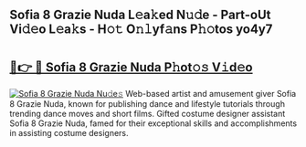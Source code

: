 ## Sofia 8 Grazie Nuda L𝚎a𝚔ed N𝚞𝚍e - Part-oUt Vi𝚍𝚎o L𝚎a𝚔s - H𝚘𝚝 O𝚗𝚕yf𝚊ns P𝚑𝚘tos yo4y7

# <h2><a href="http://kf6yd2.oniu.top/?m=Sofia+8+Grazie+Nuda">🔗👉 🔴 Sofia 8 Grazie Nuda P𝚑ot𝚘𝚜 V𝚒d𝚎o</a></h2>

[![Sofia 8 Grazie Nuda Nu𝚍e𝚜](https://i.imgur.com/0qMVB7G.gif)](http://kf6yd2.oniu.top/?m=Sofia+8+Grazie+Nuda)
Web-based artist and amusement giver Sofia 8 Grazie Nuda, known for publishing dance and lifestyle tutorials through trending dance moves and short films. Gifted costume designer assistant Sofia 8 Grazie Nuda, famed for their exceptional skills and accomplishments in assisting costume designers.  
